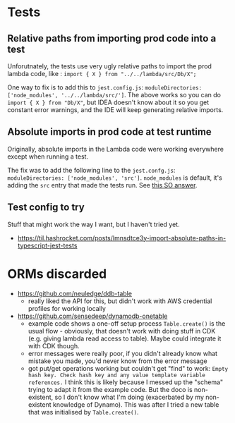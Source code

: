 
# Tests

## Relative paths from importing prod code into a test
Unforutnately, the tests use very ugly relative paths to import the prod lambda 
code, like : `import { X } from "../../lambda/src/Db/X";` 

One way to fix is to add this to `jest.config.js`:
`moduleDirectories: ['node_modules', '../../lambda/src/']`.
The above works so you can do `import { X } from "Db/X"`, but IDEA doesn't 
know about it so you get constant error warnings, and the IDE will keep 
generating relative imports.

## Absolute imports in prod code at test runtime

Originally, absolute imports in the Lambda code were working everywhere except
when running a test.

The fix was to add the following line to the `jest.confg.js`:
`moduleDirectories: ['node_modules', 'src']`.
`node_modules` is default, it's adding the `src` entry that made the tests run.
See [this SO answer](https://stackoverflow.com/a/51174924/924597).

## Test config to try

Stuff that might work the way I want, but I haven't tried yet.

* https://til.hashrocket.com/posts/lmnsdtce3y-import-absolute-paths-in-typescript-jest-tests


# ORMs discarded

* https://github.com/neuledge/ddb-table
  * really liked the API for this, but didn't work with AWS credential profiles
    for working locally
* https://github.com/sensedeep/dynamodb-onetable
  * example code shows a one-off setup process `Table.create()` is the usual 
  flow - obviously, that doesn't work with doing stuff in CDK (e.g. giving 
  lambda read access to table).  Maybe could integrate it with CDK though.
  * error messages were really poor, if you didn't already know what mistake
  you made, you'd never know from the error message
  * got put/get operations working but couldn't get "find" to work:
  `Empty hash key. Check hash key and any value template variable references.`
  I think this is likely because I messed up the "schema" trying to adapt it
  from the example code.  But the doco is non-existent, so I don't know what 
  I'm doing (exacerbated by my non-existent knowledge of Dynamo).  This was
  after I tried a new table that was initialised by `Table.create()`.